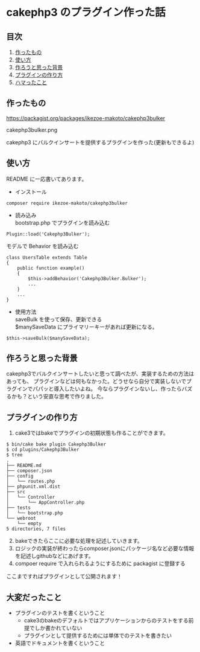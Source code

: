 # cakephp3 のプラグイン作った話
## 目次

1. [作ったもの](#作ったもの)
1. [使い方](#使い方)
1. [作ろうと思った背景](#作ろうと思った背景)
1. [プラグインの作り方](#プラグインの作り方)
1. [ハマったこと](#ハマったこと)

## 作ったもの
https://packagist.org/packages/ikezoe-makoto/cakephp3bulker

cakephp3bulker.png

cakephp3 にバルクインサートを提供するプラグインを作った(更新もできるよ)

## 使い方
README に一応書いてあります。
- インストール  
```
composer require ikezoe-makoto/cakephp3bulker
```
- 読み込み  
bootstrap.php でプラグインを読み込む
```php:/config/bootstrap.php
Plugin::load('Cakephp3Bulker');
```
モデルで Behavior を読み込む
```php:src/Model/Table/UsersTable.php
class UsersTable extends Table
{
    public function example()
    {
        $this->addBehavior('Cakephp3Bulker.Bulker');
        ...
    }
    ...
}
```
- 使用方法  
saveBulk を使って保存、更新できる  
$manySaveData にプライマリーキーがあれば更新になる。
```php:src/Model/Table/UsersTable.php
$this->saveBulk($manySaveData);
```

## 作ろうと思った背景
cakephp3でバルクインサートしたいと思って調べたが、実装するための方法はあっても、
プラグインなどは何もなかった。どうせなら自分で実装しないでプラグインでパパッと導入したいよね。
今ならプラグインないし、作ったらバズるかも？という安直な思考で作りました。

## プラグインの作り方
1. cake3ではbakeでプラグインの初期状態も作ることができます。
```
$ bin/cake bake plugin Cakephp3Bulker
$ cd plugins/Cakephp3Bulker
$ tree
.
├── README.md
├── composer.json
├── config
│   └── routes.php
├── phpunit.xml.dist
├── src
│   └── Controller
│       └── AppController.php
├── tests
│   └── bootstrap.php
└── webroot
    └── empty
5 directories, 7 files
```
2. bakeできたらここに必要な処理を記述していきます。
1. ロジックの実装が終わったらcomposer.jsonにパッケージ名など必要な情報を記述しgithubなどにあげます。
1. compoer require で入れられるようにするために packagist に登録する

ここまですればプラグインとして公開されます！
## 大変だったこと
- プラグインのテストを書くということ  
    - cake3のbakeのデフォルトではアプリケーションからのテストをする前提でしか書かれていない
    - プラグインとして提供するためには単体でのテストを書きたい
- 英語でドキュメントを書くということ
